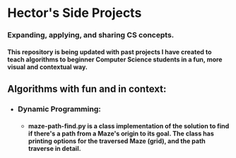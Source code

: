 # **Hector's Side Projects**
### Expanding, applying, and sharing CS concepts.
#### This repository is being updated with past projects I have created to **teach algorithms to beginner Computer Science students in a fun, more visual and contextual way**.

## Algorithms with fun and in context:

- ### **Dynamic Programming**:
  - #### **maze-path-find.py** is a class implementation of the solution to find if there's a path from a Maze's origin to its goal. The class has printing options for the traversed Maze (grid), and the path traverse in detail.


